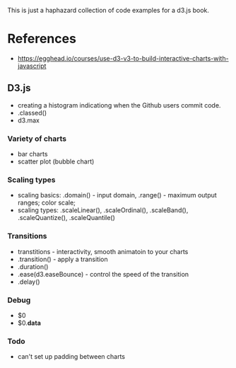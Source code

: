 This is just a haphazard collection of code examples for a d3.js book.

# References
* https://egghead.io/courses/use-d3-v3-to-build-interactive-charts-with-javascript

## D3.js
* creating a histogram indicationg when the Github users commit code.
* .classed()
* d3.max

### Variety of charts
* bar charts
* scatter plot (bubble chart)


### Scaling types
* scaling basics: .domain() - input domain, .range() - maximum output ranges; color scale; 
* scaling types: .scaleLinear(), .scaleOrdinal(), .scaleBand(), .scaleQuantize(), .scaleQuantile()


### Transitions
* transtitions - interactivity, smooth animatoin to your charts
* .transition() - apply a transition
* .duration()
* .ease(d3.easeBounce) - control the speed of the transition
* .delay()


### Debug
* $0
* $0.__data__

### Todo
* can't set up padding between charts